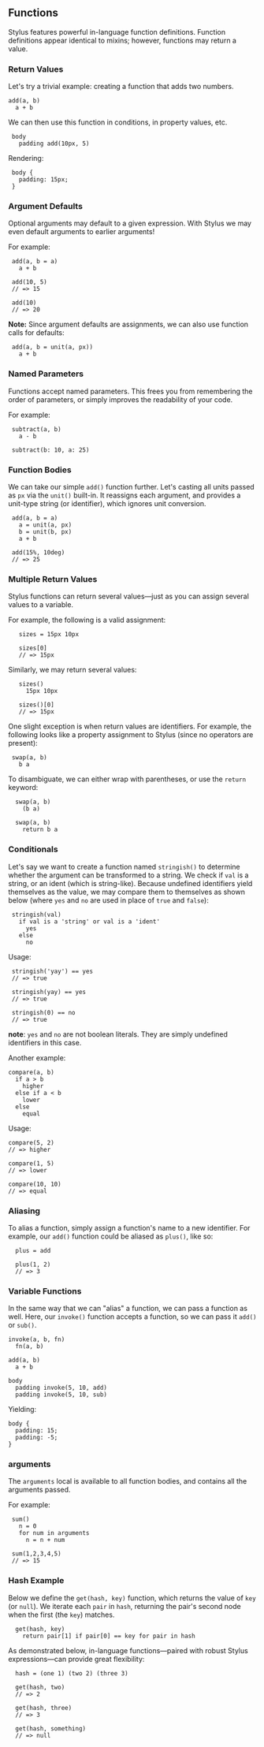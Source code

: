 
## Functions

 Stylus features powerful in-language function definitions. Function definitions appear identical to mixins; however, functions may return a value.

### Return Values

 Let's try a trivial example: creating a function that adds two numbers.

    add(a, b)
      a + b

 We can then use this function in conditions, in property values, etc.
 
     body 
       padding add(10px, 5)

 Rendering:
     
     body {
       padding: 15px;
     }

### Argument Defaults

 Optional arguments may default to a given expression. With Stylus we may even default arguments to earlier arguments! 
 
 For example:
 
 
     add(a, b = a)
       a + b

     add(10, 5)
     // => 15
     
     add(10)
     // => 20

**Note:** Since argument defaults are assignments, we can also use function calls for defaults:

     add(a, b = unit(a, px))
       a + b

### Named Parameters

 Functions accept named parameters. This frees you from remembering the order of parameters, or simply improves the readability of your code.

 For example:

     subtract(a, b)
       a - b

     subtract(b: 10, a: 25)

### Function Bodies

 We can take our simple `add()` function further. Let's casting all units passed as `px` via the `unit()` built-in. It reassigns each argument, and provides a unit-type string (or identifier), which ignores unit conversion.
 
     add(a, b = a)
       a = unit(a, px)
       b = unit(b, px)
       a + b

     add(15%, 10deg)
     // => 25

### Multiple Return Values

 Stylus functions can return several values—just as you can assign several values to a variable. 
 
 For example, the following is a valid assignment:
 
       sizes = 15px 10px
     
       sizes[0]
       // => 15px 

Similarly, we may return several values:

       sizes()
         15px 10px

       sizes()[0]
       // => 15px

One slight exception is when return values are identifiers. For example, the following looks like a property assignment to Stylus (since no operators are present):

     swap(a, b)
       b a

To disambiguate, we can either wrap with parentheses, or use the `return` keyword:

      swap(a, b)
        (b a)

      swap(a, b)
        return b a

### Conditionals

 Let's say we want to create a function named `stringish()` to determine whether the argument can be transformed to a string. We check if `val` is a string, or an ident (which is string-like). Because undefined identifiers yield themselves as the value, we may compare them to themselves as shown below (where `yes` and `no` are used in place of `true` and `false`):
 
 
     stringish(val)
       if val is a 'string' or val is a 'ident'
         yes
       else
         no

Usage:

     stringish('yay') == yes
     // => true
   
     stringish(yay) == yes
     // => true
   
     stringish(0) == no
     // => true

__note__: `yes` and `no` are not boolean literals. They are simply undefined identifiers in this case.

Another example:

    compare(a, b)
      if a > b
        higher
      else if a < b
        lower
      else
        equal

Usage:

    compare(5, 2)
    // => higher

    compare(1, 5)
    // => lower

    compare(10, 10)
    // => equal

### Aliasing

  To alias a function, simply assign a function's name to a new identifier. For example, our `add()` function could be aliased as `plus()`, like so:
  
      plus = add
      
      plus(1, 2)
      // => 3

### Variable Functions

  In the same way that we can "alias" a function, we can pass a function as well. Here, our `invoke()` function accepts a function, so we can pass it `add()` or `sub()`.

    invoke(a, b, fn)
      fn(a, b)

    add(a, b)
      a + b

    body
      padding invoke(5, 10, add)
      padding invoke(5, 10, sub)

Yielding:

    body {
      padding: 15;
      padding: -5;
    }

### arguments

 The `arguments` local is available to all function bodies, and contains all the arguments passed. 
 
 For example:
 
     sum()
       n = 0
       for num in arguments
         n = n + num

     sum(1,2,3,4,5)
     // => 15

### Hash Example

 Below we define the `get(hash, key)` function, which returns the
 value of `key` (or `null`). We iterate each `pair` in `hash`, returning the pair's second node when the first (the `key`) matches. 

      get(hash, key)
        return pair[1] if pair[0] == key for pair in hash

As demonstrated below, in-language functions—paired with robust Stylus expressions—can provide great flexibility:
      
      hash = (one 1) (two 2) (three 3)
      
      get(hash, two)
      // => 2

      get(hash, three)
      // => 3

      get(hash, something)
      // => null
